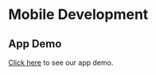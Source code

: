 # Mobile Development

## App Demo
[Click here](https://drive.google.com/file/d/1_GnzG0UGnZ7UuSrajU7XS4Fsl6mcKHVN/view?usp=sharing) to see our app demo. 

